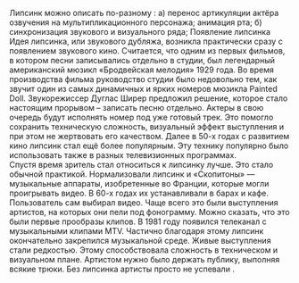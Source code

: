 Липсинк можно описать по-разному : а) перенос артикуляции актёра озвучения на мультипликационного персонажа; анимация рта; б) синхронизация звукового и визуального ряда; 
Появление липсинка
Идея липсинка, или звукового дубляжа, возникла практически сразу с появлением звукового кино. Считается, что одним из первых фильмов, в котором песни записывались отдельно в студии, был легендарный американский мюзикл «Бродвейская мелодия» 1929 года.
Во время производства фильма руководство студии было недовольно тем, как звучит один из самых динамичных и ярких номеров мюзикла Painted Doll. Звукорежиссер Дуглас Ширер предложил решение, которое стало настоящим прорывом – записать песню отдельно.  Актеры в свою очередь будут исполнять номер под уже готовый трек. Это помогло сохранить техническую сложность, визуальный эффект выступления и при этом не жертвовать его качеством.
Далее в 50-х годах с развитием кино липсинк стал ещё более популярным. Эту технику популярно было использовать также в разных телевизионных программах.  
Спустя время зритель стал относиться к липсинку лучше. Это стало обычной практикой. 
Нормализовали липсинк и «Скопитоны» — музыкальные аппараты, изобретенные во Франции, которые могли проигрывать видео. В 60-х годах их устанавливали в барах и кафе. Пользователь сам выбирал видео. Чаще всего это были выступления артистов, на которых они пели под фонограмму. Можно сказать, что это были первые прообразы клипов.  В 1981 году появился телеканал с музыкальными клипами MTV. Частично благодаря этому   липсинк окончательно закрепился музыкальной среде. 
Живые выступления стали редкостью. Этому способствовала сложность в техническом и визуальном плане. Артистом нужно было держать публику, выполняя всякие трюки. Без липсинка артисты просто не успевали .